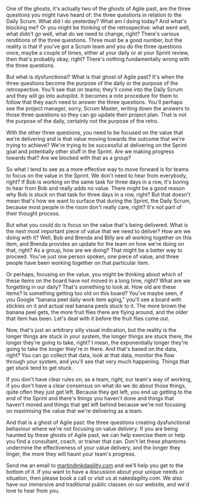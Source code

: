 One of the ghosts, it's actually two of the ghosts of Agile past, are the three questions you might have heard of: the three questions in relation to the Daily Scrum. What did I do yesterday? What am I doing today? And what's blocking me? Or you might be thinking of the retrospective: what went well, what didn't go well, what do we need to change, right? There's various renditions of the three questions. Three must be a good number, but the reality is that if you've got a Scrum team and you do the three questions once, maybe a couple of times, either at your daily or at your Sprint review, then that's probably okay, right? There's nothing fundamentally wrong with the three questions.

But what is dysfunctional? What is that ghost of Agile past? It's when the three questions become the purpose of the daily or the purpose of the retrospective. You'll see that on teams; they'll come into the Daily Scrum and they will go into autopilot. It becomes a rote procedure for them to follow that they each need to answer the three questions. You'll perhaps see the project manager, sorry, Scrum Master, writing down the answers to those three questions so they can go update their project plan. That is not the purpose of the daily, certainly not the purpose of the retro.

With the other three questions, you need to be focused on the value that we're delivering and is that value moving towards the outcome that we're trying to achieve? We're trying to be successful at delivering on the Sprint goal and potentially other stuff in the Sprint. Are we making progress towards that? Are we blocked with that as a group? 

So what I tend to see as a more effective way to move forward is for teams to focus on the value in the Sprint. We don't need to hear from everybody, right? If Bob is working on the same task for three days in a row, it's boring to hear from Bob and really adds no value. There might be a good reason why Bob is stuck on that task for three days in a row, right? But that doesn't mean that's how we want to surface that during the Sprint, the Daily Scrum, because most people in the room don't really care, right? It's not part of their thought process.

But what you could do is focus on the value that's being delivered. What is the next most important piece of value that we need to deliver? How are we doing with it? Well, Bob and Brenda and Billy are all working together on this item, and Brenda provides an update for the team on how we're doing on that, right? As a group, how are we doing? That might be a better way to proceed. You've just one person spoken, one piece of value, and three people have been working together on that particular item.

Or perhaps, focusing on the value, you might be thinking about which of these items on the board have not moved in a long time, right? What are we forgetting in our daily? That's something to look at. How old are these items? Is something getting too old on this board? You've maybe seen, if you Google "banana peel daily work item aging," you'll see a board with stickies on it and actual real banana peels stuck to it. The more brown the banana peel gets, the more fruit flies there are flying around, and the older that item has been. Let's deal with it before the fruit flies come out.

Now, that's just an arbitrary silly visual indication, but the reality is the longer things are stuck in your system, the longer things are stuck there, the longer they're going to take, right? I mean, the exponentially longer they're going to take the longer they're in there. And that's based on the data, right? You can go collect that data, look at that data, monitor the flow through your system, and you'll see that very much happening. Things that get stuck tend to get stuck.

If you don't have clear rules on, as a team, right, our team's way of working, if you don't have a clear consensus on what do we do about those things, quite often they just get left. Because they get left, you end up getting to the end of the Sprint and there's things you haven't done and things that haven't moved and things that get left behind because we're not focusing on maximising the value that we're delivering as a team. 

And that is a ghost of Agile past: the three questions creating dysfunctional behaviour where we're not focusing on value delivery. If you are being haunted by these ghosts of Agile past, we can help exercise them or help you find a consultant, coach, or trainer that can. Don't let these phantoms undermine the effectiveness of your value delivery, and the longer they linger, the more they will haunt your team's progress. 

Send me an email to martin@nkdagility.com and we'll help you get to the bottom of it. If you want to have a discussion about your unique needs or situation, then please book a call or visit us at nakedagility.com. We also have our immersive and traditional public classes on our website, and we'd love to hear from you.